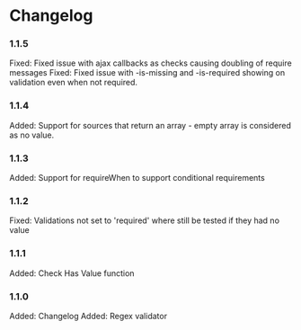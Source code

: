# Changelog

### 1.1.5

Fixed:  Fixed issue with ajax callbacks as checks causing doubling of require messages
Fixed:  Fixed issue with -is-missing and -is-required showing on validation even when not required.

### 1.1.4

Added:  Support for sources that return an array - empty array is considered as no value.

### 1.1.3

Added:  Support for requireWhen to support conditional requirements

### 1.1.2

Fixed:	Validations not set to 'required' where still be tested if they had no value

### 1.1.1

Added:  Check Has Value function

### 1.1.0

Added:  Changelog
Added:  Regex validator
